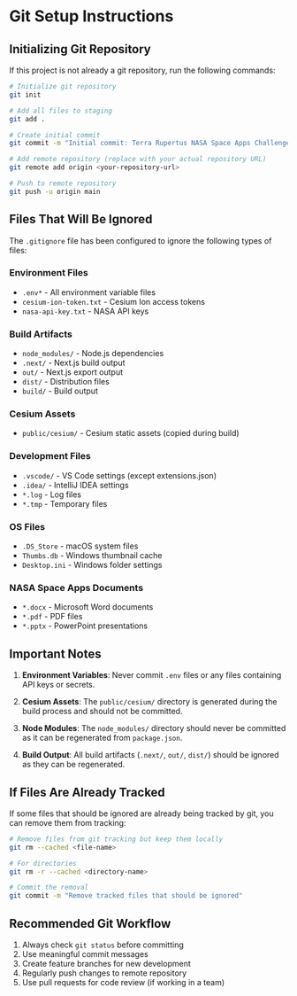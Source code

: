 # Git Setup Instructions

## Initializing Git Repository

If this project is not already a git repository, run the following commands:

```bash
# Initialize git repository
git init

# Add all files to staging
git add .

# Create initial commit
git commit -m "Initial commit: Terra Rupertus NASA Space Apps Challenge 2025 project"

# Add remote repository (replace with your actual repository URL)
git remote add origin <your-repository-url>

# Push to remote repository
git push -u origin main
```

## Files That Will Be Ignored

The `.gitignore` file has been configured to ignore the following types of files:

### Environment Files
- `.env*` - All environment variable files
- `cesium-ion-token.txt` - Cesium Ion access tokens
- `nasa-api-key.txt` - NASA API keys

### Build Artifacts
- `node_modules/` - Node.js dependencies
- `.next/` - Next.js build output
- `out/` - Next.js export output
- `dist/` - Distribution files
- `build/` - Build output

### Cesium Assets
- `public/cesium/` - Cesium static assets (copied during build)

### Development Files
- `.vscode/` - VS Code settings (except extensions.json)
- `.idea/` - IntelliJ IDEA settings
- `*.log` - Log files
- `*.tmp` - Temporary files

### OS Files
- `.DS_Store` - macOS system files
- `Thumbs.db` - Windows thumbnail cache
- `Desktop.ini` - Windows folder settings

### NASA Space Apps Documents
- `*.docx` - Microsoft Word documents
- `*.pdf` - PDF files
- `*.pptx` - PowerPoint presentations

## Important Notes

1. **Environment Variables**: Never commit `.env` files or any files containing API keys or secrets.

2. **Cesium Assets**: The `public/cesium/` directory is generated during the build process and should not be committed.

3. **Node Modules**: The `node_modules/` directory should never be committed as it can be regenerated from `package.json`.

4. **Build Output**: All build artifacts (`.next/`, `out/`, `dist/`) should be ignored as they can be regenerated.

## If Files Are Already Tracked

If some files that should be ignored are already being tracked by git, you can remove them from tracking:

```bash
# Remove files from git tracking but keep them locally
git rm --cached <file-name>

# For directories
git rm -r --cached <directory-name>

# Commit the removal
git commit -m "Remove tracked files that should be ignored"
```

## Recommended Git Workflow

1. Always check `git status` before committing
2. Use meaningful commit messages
3. Create feature branches for new development
4. Regularly push changes to remote repository
5. Use pull requests for code review (if working in a team)
